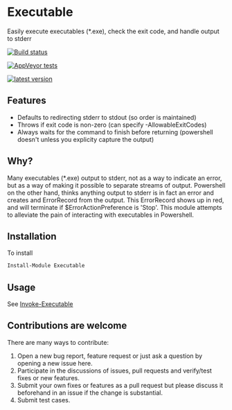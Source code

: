 # Executable

Easily execute executables (*.exe), check the exit code, and handle output to stderr

[![Build status](https://ci.appveyor.com/api/projects/status/dktthvk43gwicc7l?svg=true)](https://ci.appveyor.com/project/cwchapma/Executable)

[![AppVeyor tests](https://img.shields.io/appveyor/tests/cwchapma/Executable.svg)](https://ci.appveyor.com/project/cwchapma/executable/build/tests)

[![latest version](https://img.shields.io/powershellgallery/v/Executable.svg?label=latest+version)](https://www.powershellgallery.com/packages/Executable)

## Features

- Defaults to redirecting stderr to stdout (so order is maintained)
- Throws if exit code is non-zero (can specify -AllowableExitCodes)
- Always waits for the command to finish before returning (powershell doesn't unless you explicity capture the output)

## Why?

Many executables (*.exe) output to stderr, not as a way to indicate an error, but as a way of making it possible to separate streams of output.  Powershell on the other hand, thinks anything output to stderr is in fact an error and creates and ErrorRecord from the output.  This ErrorRecord shows up in red, and will terminate if $ErrorActionPreference is 'Stop'.  This module attempts to alleviate the pain of interacting with executables in Powershell.

## Installation

To install

```powershell
Install-Module Executable
```

## Usage

See [Invoke-Executable](docs/Invoke-Executable.md)

## Contributions are welcome

There are many ways to contribute:

1. Open a new bug report, feature request or just ask a question by opening a new issue here.
2. Participate in the discussions of issues, pull requests and verify/test fixes or new features.
3. Submit your own fixes or features as a pull request but please discuss it beforehand in an issue if the change is substantial.
4. Submit test cases.